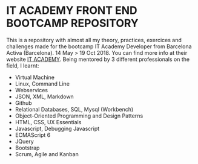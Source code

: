 # IT ACADEMY FRONT END BOOTCAMP REPOSITORY
This is a repository with almost all my theory, practices, exercices and challenges made for the bootcamp IT Academy Developer from Barcelona Activa (Barcelona). 14 May > 19 Oct 2018. You can find more info at their website [IT ACADEMY](https://cibernarium.barcelonactiva.cat/en/it-academy). Being mentored by 3 different professionals on the field, I learnt:

- Virtual Machine
- Linux, Command Line
- Webservices
- JSON, XML, Markdown
- Github
- Relational Databases, SQL, Mysql (Workbench)
- Object-Oriented Programming and Design Patterns
- HTML, CSS, UX Essentials
- Javascript, Debugging Javascript
- ECMAScript 6
- JQuery
- Bootstrap
- Scrum, Agile and Kanban
